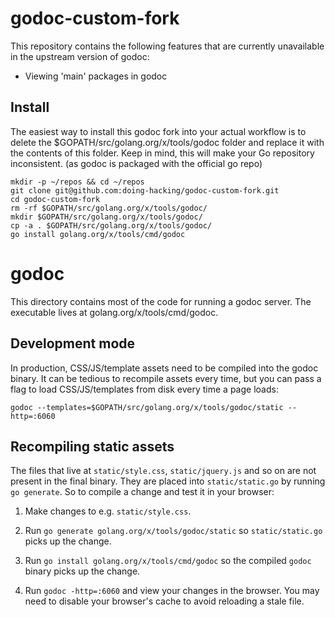 # godoc-custom-fork

This repository contains the following features that are currently
unavailable in the upstream version of godoc:

- Viewing 'main' packages in godoc

## Install

The easiest way to install this godoc fork into your actual workflow
is to delete the $GOPATH/src/golang.org/x/tools/godoc folder and replace
it with the contents of this folder. Keep in mind, this will make your Go
repository inconsistent. (as godoc is packaged with the official go repo)

```
mkdir -p ~/repos && cd ~/repos
git clone git@github.com:doing-hacking/godoc-custom-fork.git
cd godoc-custom-fork
rm -rf $GOPATH/src/golang.org/x/tools/godoc/
mkdir $GOPATH/src/golang.org/x/tools/godoc/
cp -a . $GOPATH/src/golang.org/x/tools/godoc/
go install golang.org/x/tools/cmd/godoc
```

# godoc

This directory contains most of the code for running a godoc server. The
executable lives at golang.org/x/tools/cmd/godoc.

## Development mode

In production, CSS/JS/template assets need to be compiled into the godoc
binary. It can be tedious to recompile assets every time, but you can pass a
flag to load CSS/JS/templates from disk every time a page loads:

```
godoc --templates=$GOPATH/src/golang.org/x/tools/godoc/static --http=:6060
```

## Recompiling static assets

The files that live at `static/style.css`, `static/jquery.js` and so on are not
present in the final binary. They are placed into `static/static.go` by running
`go generate`. So to compile a change and test it in your browser:

1) Make changes to e.g. `static/style.css`.

2) Run `go generate golang.org/x/tools/godoc/static` so `static/static.go` picks
up the change.

3) Run `go install golang.org/x/tools/cmd/godoc` so the compiled `godoc` binary
picks up the change.

4) Run `godoc -http=:6060` and view your changes in the browser. You may need
to disable your browser's cache to avoid reloading a stale file.
